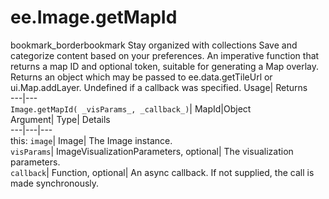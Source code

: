  
#  ee.Image.getMapId 
bookmark_borderbookmark Stay organized with collections  Save and categorize content based on your preferences.
An imperative function that returns a map ID and optional token, suitable for generating a Map overlay. 
Returns an object which may be passed to ee.data.getTileUrl or ui.Map.addLayer. Undefined if a callback was specified.
Usage| Returns  
---|---  
`Image.getMapId( _visParams_, _callback_)`| MapId|Object  
Argument| Type| Details  
---|---|---  
this: `image`| Image| The Image instance.  
`visParams`| ImageVisualizationParameters, optional| The visualization parameters.  
`callback`| Function, optional| An async callback. If not supplied, the call is made synchronously.  
